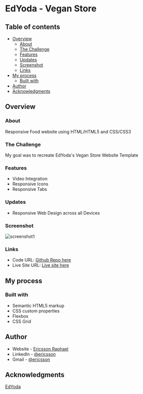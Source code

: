 # EdYoda - Vegan Store

## Table of contents

- [Overview](#overview)
  - [About](#about)
  - [The Challenge](#the-challenge)
  - [Features](#features)
  - [Updates](#updates)
  - [Screenshot](#screenshot)
  - [Links](#links)
- [My process](#my-process)
  - [Built with](#built-with)
- [Author](#author)
- [Acknowledgments](#acknowledgments)

## Overview

### About

Responsive Food website using HTML/HTML5 and CSS/CSS3

### The Challenge

My goal was to recreate EdYoda's Vegan Store Website Template

### Features

- Video Integration
- Responsive Icons
- Responsive Tabs

### Updates

- Responsive Web Design across all Devices

### Screenshot

![screenshot1](https://user-images.githubusercontent.com/40789486/63003180-49daee80-be95-11e9-8baf-1d0d0732fc4c.png)

### Links

- Code URL: [Github Repo here](https://github.com/gitEricsson/Vegan-Store)
- Live Site URL: [Live site here](https://ericsson-vegan-store.netlify.app/)

## My process

### Built with

- Semantic HTML5 markup
- CSS custom properties
- Flexbox
- CSS Grid

## Author

- Website - [Ericsson Raphael](https://github.com/gitEricsson)
- LinkedIn - [@ericsson](www.linkedin.com/in/ericssonraphael)
- Gmail - [@ericsson](ericssonraphael@gmail.com)

## Acknowledgments

[EdYoda](https://github.com/edyoda)
